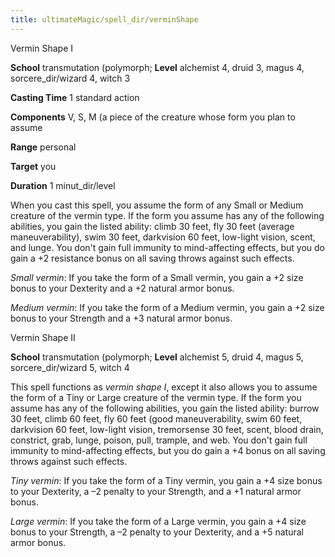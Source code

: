 ```yaml
---
title: ultimateMagic/spell_dir/verminShape
---
```

Vermin Shape I

**School** transmutation (polymorph; **Level** alchemist 4, druid 3, magus 4, sorcere_dir/wizard 4, witch 3

**Casting Time** 1 standard action

**Components** V, S, M (a piece of the creature whose form you plan to assume

**Range** personal

**Target** you

**Duration** 1 minut_dir/level

When you cast this spell, you assume the form of any Small or Medium creature of the vermin type. If the form you assume has any of the following abilities, you gain the listed ability: climb 30 feet, fly 30 feet (average maneuverability), swim 30 feet, darkvision 60 feet, low-light vision, scent, and lunge. You don't gain full immunity to mind-affecting effects, but you do gain a +2 resistance bonus on all saving throws against such effects.

_Small vermin_: If you take the form of a Small vermin, you gain a +2 size bonus to your Dexterity and a +2 natural armor bonus.

_Medium vermin_: If you take the form of a Medium vermin, you gain a +2 size bonus to your Strength and a +3 natural armor bonus.

Vermin Shape II

**School** transmutation (polymorph; **Level** alchemist 5, druid 4, magus 5, sorcere_dir/wizard 5, witch 4

This spell functions as _vermin shape I_, except it also allows you to assume the form of a Tiny or Large creature of the vermin type. If the form you assume has any of the following abilities, you gain the listed ability: burrow 30 feet, climb 60 feet, fly 60 feet (good maneuverability, swim 60 feet, darkvision 60 feet, low-light vision, tremorsense 30 feet, scent, blood drain, constrict, grab, lunge, poison, pull, trample, and web. You don't gain full immunity to mind-affecting effects, but you do gain a +4 bonus on all saving throws against such effects.

_Tiny vermin_: If you take the form of a Tiny vermin, you gain a +4 size bonus to your Dexterity, a –2 penalty to your Strength, and a +1 natural armor bonus.

_Large vermin_: If you take the form of a Large vermin, you gain a +4 size bonus to your Strength, a –2 penalty to your Dexterity, and a +5 natural armor bonus.

